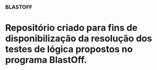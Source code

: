 ### BLASTOFF
# Repositório criado para fins de disponibilização da resolução dos testes de lógica propostos no programa BlastOff.
